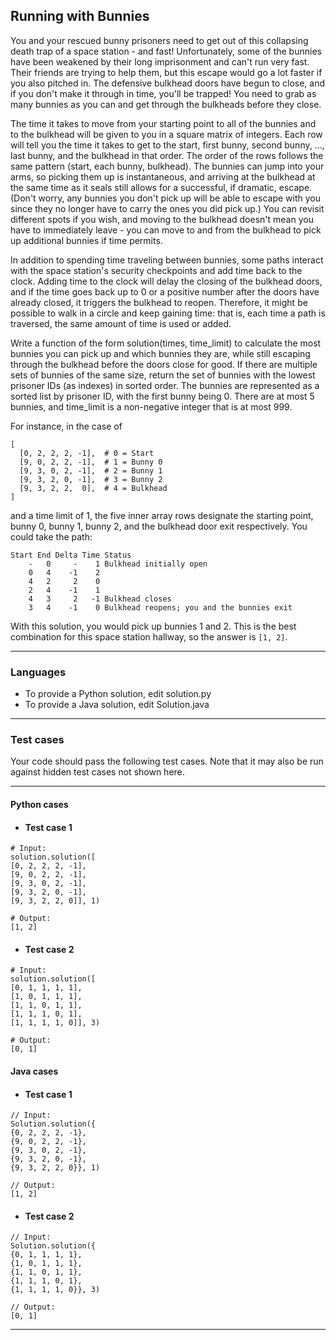 ## Running with Bunnies

You and your rescued bunny prisoners need to get out of this collapsing 
death trap of a space station - and fast! Unfortunately, some of the 
bunnies have been weakened by their long imprisonment and can't run very 
fast. Their friends are trying to help them, but this escape would go a lot 
faster if you also pitched in. The defensive bulkhead doors have begun to close, 
and if you don't make it through in time, you'll be trapped! You need to grab 
as many bunnies as you can and get through the bulkheads before they close. 

The time it takes to move from your starting point to all of the bunnies and 
to the bulkhead will be given to you in a square matrix of integers. Each row 
will tell you the time it takes to get to the start, first bunny, second bunny, 
..., last bunny, and the bulkhead in that order. The order of the rows
follows the same pattern (start, each bunny, bulkhead). The bunnies can 
jump into your arms, so picking them up is instantaneous, and arriving 
at the bulkhead at the same time as it seals still allows for a successful,
if dramatic, escape. (Don't worry, any bunnies you don't pick up will be 
able to escape with you since they no longer have to carry the ones you did 
pick up.) You can revisit different spots if you wish, and moving to the 
bulkhead doesn't mean you have to immediately leave - you can move to and 
from the bulkhead to pick up additional bunnies if time permits.

In addition to spending time traveling between bunnies, some paths 
interact with the space station's security checkpoints and add time back 
to the clock. Adding time to the clock will delay the closing of the bulkhead 
doors, and if the time goes back up to 0 or a positive number after the doors 
have already closed, it triggers the bulkhead to reopen. Therefore, it might 
be possible to walk in a circle and keep gaining time: that is, each time a 
path is traversed, the same amount of time is used or added.

Write a function of the form solution(times, time_limit) to 
calculate the most bunnies you can pick up and which bunnies they are, 
while still escaping through the bulkhead before the doors close for good. 
If there are multiple sets of bunnies of the same size, return the set of 
bunnies with the lowest prisoner IDs (as indexes) in sorted order. 
The bunnies are represented as a sorted list by prisoner ID, with the 
first bunny being 0. There are at most 5 bunnies, and time_limit is a 
non-negative integer that is at most 999.

For instance, in the case of
```
[
  [0, 2, 2, 2, -1],  # 0 = Start
  [9, 0, 2, 2, -1],  # 1 = Bunny 0
  [9, 3, 0, 2, -1],  # 2 = Bunny 1
  [9, 3, 2, 0, -1],  # 3 = Bunny 2
  [9, 3, 2, 2,  0],  # 4 = Bulkhead
]
```
and a time limit of 1, the five inner array rows designate 
the starting point, bunny 0, bunny 1, bunny 2, and the bulkhead door 
exit respectively. You could take the path:
```
Start End Delta Time Status
    -   0     -    1 Bulkhead initially open
    0   4    -1    2
    4   2     2    0
    2   4    -1    1
    4   3     2   -1 Bulkhead closes
    3   4    -1    0 Bulkhead reopens; you and the bunnies exit
```
With this solution, you would pick up bunnies 1 and 2. This is 
the best combination for this space station hallway, so the answer is `[1, 2]`.

----

### Languages

* To provide a Python solution, edit solution.py
* To provide a Java solution, edit Solution.java

----

### Test cases

Your code should pass the following test cases.
Note that it may also be run against hidden test cases not shown here.

----

#### Python cases

* #### Test case 1
```
# Input:
solution.solution([
[0, 2, 2, 2, -1], 
[9, 0, 2, 2, -1], 
[9, 3, 0, 2, -1], 
[9, 3, 2, 0, -1], 
[9, 3, 2, 2, 0]], 1)
```
```
# Output:
[1, 2]
```

* #### Test case 2
```
# Input:
solution.solution([
[0, 1, 1, 1, 1], 
[1, 0, 1, 1, 1], 
[1, 1, 0, 1, 1], 
[1, 1, 1, 0, 1], 
[1, 1, 1, 1, 0]], 3)
```
```
# Output:
[0, 1]
```

#### Java cases

* #### Test case 1
```
// Input:
Solution.solution({
{0, 2, 2, 2, -1}, 
{9, 0, 2, 2, -1}, 
{9, 3, 0, 2, -1}, 
{9, 3, 2, 0, -1}, 
{9, 3, 2, 2, 0}}, 1)
```
```
// Output:
[1, 2]
```

* #### Test case 2
```
// Input:
Solution.solution({
{0, 1, 1, 1, 1}, 
{1, 0, 1, 1, 1}, 
{1, 1, 0, 1, 1}, 
{1, 1, 1, 0, 1}, 
{1, 1, 1, 1, 0}}, 3)
```
```
// Output:
[0, 1]
```

---

